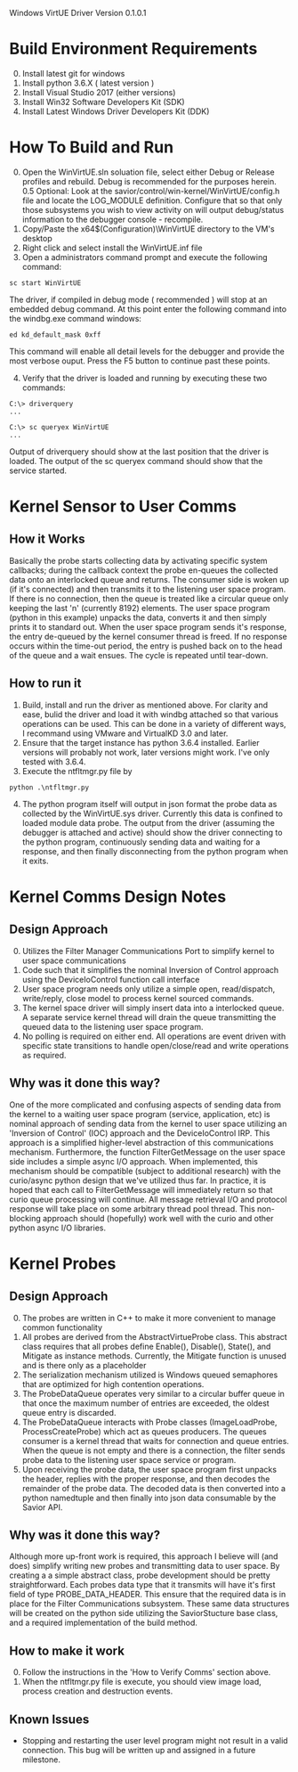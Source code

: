 Windows VirtUE Driver
Version 0.1.0.1

# Build Environment Requirements
0. Install latest git for windows
1. Install python 3.6.X ( latest version )
2. Install Visual Studio 2017 (either versions)
3. Install Win32 Software Developers Kit (SDK)
4. Install Latest Windows Driver Developers Kit (DDK)


# How To Build and Run
0. Open the WinVirtUE.sln soluation file, select either Debug or Release profiles and rebuild.  Debug is recommended for the purposes herein.  
0.5 Optional:  Look at the savior/control/win-kernel/WinVirtUE/config.h file and locate the LOG_MODULE definition.  Configure that so that only those subsystems you wish to view activity on will output debug/status information to the debugger console - recompile.
1. Copy/Paste the x64\$(Configuration)\WinVirtUE directory to the VM's desktop
2. Right click and select install the WinVirtUE.inf file
3. Open a administrators command prompt and execute the following command:
```Cmd
sc start WinVirtUE
```
The driver, if compiled in debug mode ( recommended ) will stop at an embedded debug command.  At this point enter the following command into the windbg.exe command windows:
``` windbg.exe
ed kd_default_mask 0xff
```
This command will enable all detail levels for the debugger and provide the most verbose ouput.  Press the F5 button to continue past these points.

4. Verify that the driver is loaded and running by executing these two commands:
```Cmd
C:\> driverquery
...

C:\> sc queryex WinVirtUE
...
```
Output of driverquery should show at the last position that the driver is loaded.  The output of the sc queryex command should show that the service started.


# Kernel Sensor to User Comms

## How it Works
Basically the probe starts collecting data by activating specific system callbacks; during the callback context the probe en-queues the collected data onto an interlocked queue and returns.  The consumer side is woken up  (if it's connected) and then transmits it to the listening user space program.  If there is no connection, then the queue is treated like a circular queue only keeping the last 'n'  (currently 8192) elements.  The user  space program (python in this example) unpacks the data, converts it and then simply prints it to standard out.  When the user space program sends it's response, the entry de-queued by the kernel consumer thread is freed.  If no response occurs within the time-out period, the entry is pushed back on to the head of the queue and a wait ensues.  The cycle is repeated until tear-down.

## How to run it
1. Build, install and run the driver as mentioned above.  For clarity and ease, bulid the driver and load it with windbg attached so that various operations can be used.  This can be done in a variety of different ways, I recommand using VMware and VirtualKD 3.0 and later.
2. Ensure that the target instance has python 3.6.4 installed. Earlier versions will probably not work, later versions might work.  I've only tested with 3.6.4. 
3. Execute the ntfltmgr.py file by
```Cmd
python .\ntfltmgr.py
```
4. The python program itself will output in json format the probe data as collected by the WinVirtUE.sys driver.  Currently this data is confined to loaded module data probe.  The output from the driver (assuming the debugger is attached and active) should show the driver connecting to the python program, continuously sending data and waiting for a response, and then finally disconnecting from the python
program when it exits.

#  Kernel Comms Design Notes
## Design Approach
0. Utilizes the Filter Manager Communications Port to simplify kernel to user space communications
1. Code such that it simplifies the nominal Inversion of Control approach using the DeviceIoControl function call interface
2. User space program needs only utilize a simple open, read/dispatch, write/reply, close model to process kernel sourced commands.
3. The kernel space driver will simply insert data into a interlocked queue. A separate service kernel thread will drain the queue transmitting the queued data to the listening user space program.
4. No polling is required on either end.  All operations are event driven with specific state transitions to handle open/close/read and write operations as required.
## Why was it done this way?
One of the more complicated and confusing aspects of sending data from the kernel to a waiting user space program (service, application, etc) is nominal approach of sending data from the kernel to user space utilizing an 'Inversion of Control' (IOC) approach and the DeviceIoControl IRP.  This approach is a simplified higher-level abstraction of this communications mechanism.  Furthermore, the function FilterGetMessage on the user space side includes a simple async I/O approach.  When implemented, this mechanism should be compatible (subject to additional research) with the curio/async python design that we've utilized thus far.  In practice, it is hoped that each call to FilterGetMessage will immediately return so that curio queue processing will continue.  All message retrieval I/O and protocol response will take place on some arbitrary thread pool thread.  This non-blocking approach should (hopefully) work well with the curio and other python async I/O libraries.

# Kernel Probes
## Design Approach
0. The probes are written in C++ to make it more convenient to manage common functionality
1. All probes are derived from the AbstractVirtueProbe class.  This abstract class requires that all probes define Enable(), Disable(), State(), and Mitigate as instance methods.  Currently, the Mitigate function is unused and is there only as a placeholder
2. The serialization mechanism utilized is Windows queued semaphores that are optimized for high contention operations.  
3. The ProbeDataQueue operates very similar to a circular buffer queue in that once the maximum number of entries are exceeded, the oldest queue entry is discarded.  
4. The ProbeDataQueue interacts with Probe classes (ImageLoadProbe, ProcessCreateProbe) which act as queues producers.  The queues consumer is a kernel thread that waits for connection and queue entries.  When the queue is not empty and there is a connection, the filter sends probe data to the listening user space service or program.
5. Upon receiving the probe data, the user space program first unpacks the header, replies with the proper response, and then decodes the remainder of the probe data.  The decoded data is then converted into a python namedtuple and then finally into json data consumable by the Savior API.
##  Why was it done this way?
Although more up-front work is required, this approach I believe will (and does) simplify writing new probes and transmitting data to user space.  By creating a a simple abstract class, probe development should be pretty straightforward.  Each probes data type that it transmits will have it's first field of type PROBE_DATA_HEADER.  This ensure that the required data is in place for the Filter Communications subsystem.  These same data structures will be created on the python side utilizing the SaviorStucture base class, and a required implementation of the build method.
## How to make it work
0. Follow the instructions in the 'How to Verify Comms' section above.
1. When the ntfltmgr.py file is execute, you should view image load, process creation and destruction events.

## Known Issues
* Stopping and restarting the user level program might not result in a valid connection.  This bug will be written up and assigned in a future milestone.

